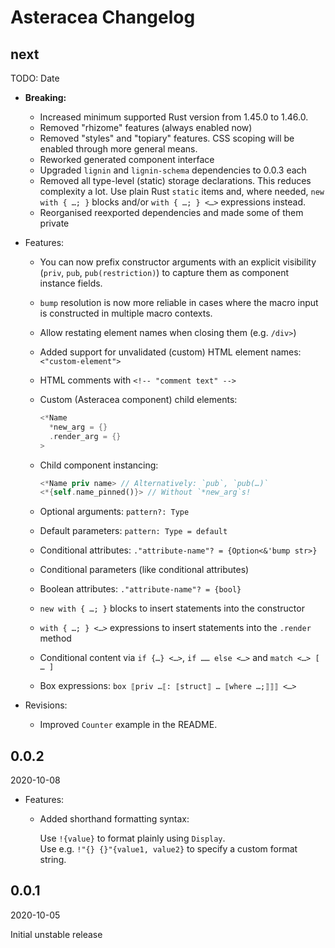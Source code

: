 # Asteracea Changelog

## next

TODO: Date

* **Breaking:**
  * Increased minimum supported Rust version from 1.45.0 to 1.46.0.
  * Removed "rhizome" features (always enabled now)
  * Removed "styles" and "topiary" features. CSS scoping will be enabled through more general means.
  * Reworked generated component interface
  * Upgraded `lignin` and `lignin-schema` dependencies to 0.0.3 each
  * Removed all type-level (static) storage declarations. This reduces complexity a lot. Use plain Rust `static` items and, where needed, `new with { …; }` blocks and/or `with { …; } <…>` expressions instead.
  * Reorganised reexported dependencies and made some of them private

* Features:
  * You can now prefix constructor arguments with an explicit visibility (`priv`, `pub`, `pub(restriction)`) to capture them as component instance fields.
  * `bump` resolution is now more reliable in cases where the macro input is constructed in multiple macro contexts.
  * Allow restating element names when closing them (e.g. `/div>`)
  * Added support for unvalidated (custom) HTML element names: `<"custom-element">`
  * HTML comments with `<!-- "comment text" -->`
  * Custom (Asteracea component) child elements:

    ```rust
    <*Name
      *new_arg = {}
      .render_arg = {}
    >
    ```

  * Child component instancing:

    ```rust
    <*Name priv name> // Alternatively: `pub`, `pub(…)`
    <*{self.name_pinned()}> // Without `*new_arg`s!
    ```

  * Optional arguments: `pattern?: Type`
  * Default parameters: `pattern: Type = default`
  * Conditional attributes: `."attribute-name"? = {Option<&'bump str>}`
  * Conditional parameters (like conditional attributes)
  * Boolean attributes: `."attribute-name"? = {bool}`
  * `new with { …; }` blocks to insert statements into the constructor
  * `with { …; } <…>` expressions to insert statements into the `.render` method
  * Conditional content via `if {…} <…>`, `if …… else <…>` and `match <…> [ … ]`
  * Box expressions: `box ⟦priv …⟦: ⟦struct⟧ … ⟦where …;⟧⟧⟧ <…>`

* Revisions:
  * Improved `Counter` example in the README.

## 0.0.2

2020-10-08

* Features:
  * Added shorthand formatting syntax:

    Use `!{value}` to format plainly using `Display`.  
    Use e.g. `!"{} {}"{value1, value2}` to specify a custom format string.

## 0.0.1

2020-10-05

Initial unstable release
